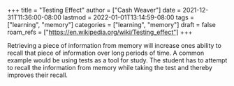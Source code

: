 +++
title = "Testing Effect"
author = ["Cash Weaver"]
date = 2021-12-31T11:36:00-08:00
lastmod = 2022-01-01T13:14:59-08:00
tags = ["learning", "memory"]
categories = ["learning", "memory"]
draft = false
roam_refs = ["https://en.wikipedia.org/wiki/Testing_effect"]
+++

Retrieving a piece of information from memory will increase ones ability to recall that piece of information over long periods of time. A common example would be using tests as a tool for study. The student has to attempt to recall the information from memory while taking the test and thereby improves their recall.

